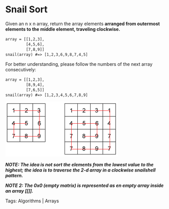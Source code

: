 # Snail Sort

Given an n x n array, return the array elements **arranged from outermost elements to the middle element, traveling clockwise.**

```
array = [[1,2,3],
         [4,5,6],
         [7,8,9]]
snail(array) #=> [1,2,3,6,9,8,7,4,5]
```

For better understanding, please follow the numbers of the next array consecutively:

```
array = [[1,2,3],
         [8,9,4],
         [7,6,5]]
snail(array) #=> [1,2,3,4,5,6,7,8,9]
```
![Alt Text](snail.png)


***NOTE: The idea is not sort the elements from the lowest value to the highest; the idea is to traverse the 2-d array in a clockwise snailshell pattern.***

***NOTE 2: The 0x0 (empty matrix) is represented as en empty array inside an array [[]].***

Tags: Algorithms | Arrays
